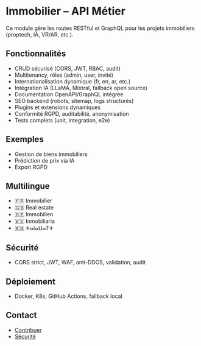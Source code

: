 # Immobilier – API Métier

Ce module gère les routes RESTful et GraphQL pour les projets immobiliers (proptech, IA, VR/AR, etc.).

## Fonctionnalités
- CRUD sécurisé (CORS, JWT, RBAC, audit)
- Multitenancy, rôles (admin, user, invité)
- Internationalisation dynamique (fr, en, ar, etc.)
- Intégration IA (LLaMA, Mixtral, fallback open source)
- Documentation OpenAPI/GraphQL intégrée
- SEO backend (robots, sitemap, logs structurés)
- Plugins et extensions dynamiques
- Conformité RGPD, auditabilité, anonymisation
- Tests complets (unit, integration, e2e)

## Exemples
- Gestion de biens immobiliers
- Prédiction de prix via IA
- Export RGPD

## Multilingue
- 🇫🇷 Immobilier
- 🇬🇧 Real estate
- 🇩🇪 Immobilien
- 🇪🇸 Inmobiliaria
- 🇦🇲 ⵜⴰⵏⴰⵡⴰⵢⵜ

## Sécurité
- CORS strict, JWT, WAF, anti-DDOS, validation, audit

## Déploiement
- Docker, K8s, GitHub Actions, fallback local

## Contact
- [Contribuer](../../../../CONTRIBUTING.md)
- [Sécurité](../../../../SECURITY.md)
